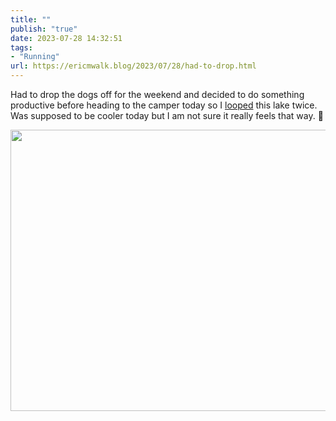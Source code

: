 ```yaml
---
title: ""
publish: "true"
date: 2023-07-28 14:32:51
tags:
- "Running"
url: https://ericmwalk.blog/2023/07/28/had-to-drop.html
---
```

Had to drop the dogs off for the weekend and decided to do something productive before heading to the camper today so I [looped](https://strava.com/activities/9539404647) this lake twice. Was supposed to be cooler today but I am not sure it really feels that way. 🤨



<img src="uploads/2023/80ce60b2cc.jpg" width="600" height="450" alt="">